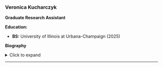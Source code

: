 ### Veronica Kucharczyk 
**Graduate Research Assistant** 


**Education:** 
- **BS:** University of Illinois at Urbana-Champaign (2025)



**Biography**  
<details> <summary>Click to expand</summary>  
My name is Veronica Kucharczyk and I am from Huntley, Illinois. I graduated from the University of Illinois at Urbana-Champaign where I studied Bioengineering with a concentration in Imaging and Sensing along with minors in Chemistry and Electrical Engineering. I am excited to be working towards my Ph.D. at UNL where I will focus on imaging of the lymphatic system. In my free time I like to go to Pilates or read!</details>


---

